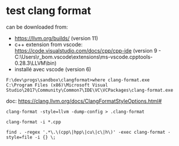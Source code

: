 # test clang format

can be downloaded from:
- https://llvm.org/builds/    (version 11)
- c++ extension from vscode: https://code.visualstudio.com/docs/cpp/cpp-ide (version 9 - C:\Users\r_bom\.vscode\extensions\ms-vscode.cpptools-0.28.3\LLVM\bin)
- installé avec vscode (version 6)
```
F:\dev\progs\sandbox\clangformat>where clang-format.exe
C:\Program Files (x86)\Microsoft Visual Studio\2017\Community\Common7\IDE\VC\VCPackages\clang-format.exe
```


doc: https://clang.llvm.org/docs/ClangFormatStyleOptions.html#

```
clang-format -style=llvm -dump-config > .clang-format
```

```
clang-format -i *.cpp

find . -regex '.*\.\(cpp\|hpp\|cu\|c\|h\)' -exec clang-format -style=file -i {} \;
```